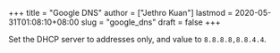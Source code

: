 +++
title = "Google DNS"
author = ["Jethro Kuan"]
lastmod = 2020-05-31T01:08:10+08:00
slug = "google_dns"
draft = false
+++

Set the DHCP server to addresses only, and value to `8.8.8.8,8.8.4.4`.
